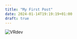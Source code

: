 ```yaml
---
title: "My First Post"
date: 2024-01-14T19:19:19+01:00
draft: true
---
```


![VRdev](D:\VRwithHitesh.github.io\static\Images)